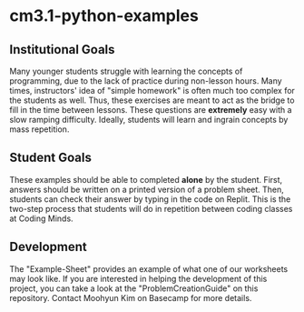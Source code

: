 # cm3.1-python-examples


## Institutional Goals
Many younger students struggle with learning the concepts of programming, due to the lack of practice during non-lesson hours. Many times, instructors' idea of "simple homework" is often much too complex for the students as well. Thus, these exercises are meant to act as the bridge to fill in the time between lessons. These questions are **extremely** easy with a slow ramping difficulty. Ideally, students will learn and ingrain concepts by mass repetition. 

## Student Goals
These examples should be able to completed **alone** by the student. First, answers should be written on a printed version of a problem sheet. Then, students can check their answer by typing in the code on Replit. This is the two-step process that students will do in repetition between coding classes at Coding Minds.

## Development
The "Example-Sheet" provides an example of what one of our worksheets may look like. If you are interested in helping the development of this project, you can take a look at the "ProblemCreationGuide" on this repository. Contact Moohyun Kim on Basecamp for more details.
